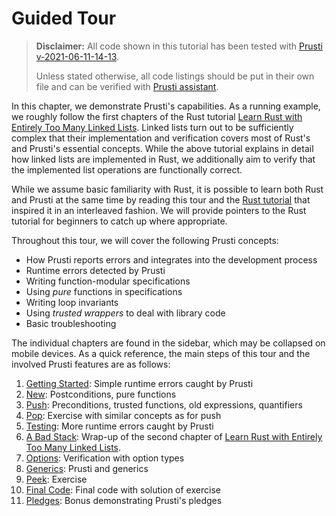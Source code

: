 # Guided Tour

> **Disclaimer:** All code shown in this tutorial has been tested with 
> [Prusti v-2021-06-11-14-13](https://github.com/viperproject/prusti-dev/tree/v-2021-06-11-1413).
>
> Unless stated otherwise, all code listings should be put in their own file 
> and can be verified with 
> [Prusti assistant](https://marketplace.visualstudio.com/items?itemName=viper-admin.prusti-assistant).

In this chapter, we demonstrate Prusti's capabilities.
As a running example, we roughly follow the first chapters of the Rust tutorial
[Learn Rust with Entirely Too Many Linked Lists](https://rust-unofficial.github.io/too-many-lists/).
Linked lists turn out to be sufficiently complex that their implementation and verification
covers most of Rust's and Prusti's essential concepts.
While the above tutorial explains in detail how linked lists are implemented in Rust,
we additionally aim to verify that the implemented list operations are functionally
correct.

While we assume basic familiarity with Rust, it is possible to learn both
Rust and Prusti at the same time by reading this tour and the 
[Rust tutorial](https://rust-unofficial.github.io/too-many-lists/)
that inspired it in an interleaved fashion.
We will provide pointers to the Rust tutorial for beginners to catch up where appropriate.

Throughout this tour, we will cover the following Prusti concepts:

- How Prusti reports errors and integrates into the development process
- Runtime errors detected by Prusti
- Writing function-modular specifications 
- Using *pure* functions in specifications
- Writing loop invariants 
- Using *trusted wrappers* to deal with library code
- Basic troubleshooting


The individual chapters are found in the sidebar, which may be collapsed on mobile
devices.
As a quick reference, the main steps of this tour and the involved Prusti features
are as follows:

1. [Getting Started](getting-started.md): Simple runtime errors caught by Prusti
2. [New](new.md): Postconditions, pure functions
3. [Push](push.md): Preconditions, trusted functions, old expressions, quantifiers
4. [Pop](pop.md): Exercise with similar concepts as for push
5. [Testing](testing.md): More runtime errors caught by Prusti
6. [A Bad Stack](bad-stack.md): Wrap-up of the second chapter of
   [Learn Rust with Entirely Too Many Linked Lists](https://rust-unofficial.github.io/too-many-lists/).
7. [Options](options.md): Verification with option types
7. [Generics](generics.md): Prusti and generics
8. [Peek](peek.md): Exercise
9. [Final Code](final.md): Final code with solution of exercise
10. [Pledges](pledges.md): Bonus demonstrating Prusti's pledges
